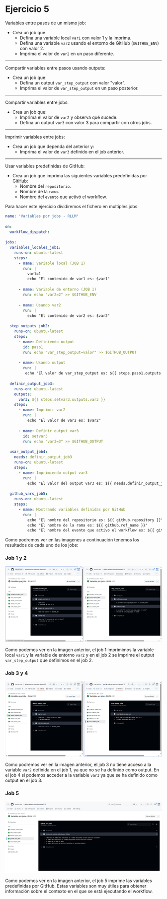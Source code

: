 # Ejercicio 5

Variables entre pasos de un mismo job:

- Crea un job que:
  - Defina una variable local ``var1`` con valor 1 y la imprima.
  - Defina una variable ``var2`` usando el entorno de GitHub (``$GITHUB_ENV``) con valor 2.
  - Imprima el valor de ``var2`` en un paso diferente.

---
Compartir variables entre pasos usando outputs:

- Crea un job que:
  - Defina un output ``var_step_output`` con valor "valor".
  - Imprima el valor de ``var_step_output`` en un paso posterior.

---
Compartir variables entre jobs:

- Crea un job que:
  - Imprima el valor de ``var2`` y observa qué sucede.
  - Defina un output ``var3`` con valor 3 para compartir con otros jobs.

---
Imprimir variables entre jobs:

- Crea un job que dependa del anterior y:
  - Imprima el valor de ``var3`` definido en el job anterior.

---
Usar variables predefinidas de GitHub:

- Crea un job que imprima las siguientes variables predefinidas por GitHub:
  - Nombre del ``repositorio``.
  - Nombre de la ``rama``.
  - Nombre del ``evento`` que activó el workflow.

Para hacer este ejercicio dividiremos el fichero en multiples jobs:

```yaml
name: "Variables por jobs - RLLM"

on:
  workflow_dispatch:

jobs:
  variables_locales_job1:
    runs-on: ubuntu-latest
    steps:
      - name: Variable local (JOB 1)
        run: |
          var1=1
          echo "El contenido de var1 es: $var1"
      
      - name: Variable de entorno (JOB 1)
        run: echo "var2=2" >> $GITHUB_ENV

      - name: Usando var2
        run: |
          echo "El contenido de var2 es: $var2"

  step_outputs_job2:
    runs-on: ubuntu-latest
    steps:
      - name: Definiendo output
        id: paso1
        run: echo "var_step_output=valor" >> $GITHUB_OUTPUT

      - name: Usando output
        run: |
         echo "El valor de var_step_output es: ${{ steps.paso1.outputs.var_step_output }}"

  definir_output_job3:
    runs-on: ubuntu-latest
    outputs:
      var3: ${{ steps.setvar3.outputs.var3 }}
    steps:
      - name: Imprimir var2
        run: |
          echo "El valor de var2 es: $var2"

      - name: Definir output var3
        id: setvar3
        run: echo "var3=3" >> $GITHUB_OUTPUT

  usar_output_job4:
    needs: definir_output_job3
    runs-on: ubuntu-latest
    steps:
      - name: Imprimiendo output var3
        run: | 
          echo "El valor del output var3 es: ${{ needs.definir_output_job3.outputs.var3 }}"

  github_vars_job5:
    runs-on: ubuntu-latest
    steps:
      - name: Mostrando variables definidas por GitHub
        run: |
          echo "El nombre del repositorio es: ${{ github.repository }}"
          echo "El nombre de la rama es: ${{ github.ref_name }}"
          echo "El nombre del evento que activo el workflow es: ${{ github.event_name }}"
```

Como podremos ver en las imagenes a continuación tenemos los resultados de cada uno de los jobs:

### Job 1 y 2

![Resultados de los jobs 1 y 2](../../datos/imgs/variable5_1.png)

Como podemos ver en la imagen anterior, el job 1 imprimimos la variable local ``var1`` y la variable de entorno ``var2`` y en el job 2 se imprime el output ``var_step_output`` que definimos en el job 2.

### Job 3 y 4

![Resultados de los jobs 3 y 4](../../datos/imgs/variable5_2.png)

Como podremos ver en la imagen anterior, el job 3 no tiene acceso a la variable ``var2`` definida en el job 1, ya que no se ha definido como output. En el job 4 si podemos acceder a la variable ``var3`` ya que se ha definido como output en el job 3.

### Job 5

![Resultados de los jobs 5](../../datos/imgs/variable5_3.png)

Como podemos ver en la imagen anterior, el job 5 imprime las variables predefinidas por GitHub. Estas variables son muy útiles para obtener información sobre el contexto en el que se está ejecutando el workflow.